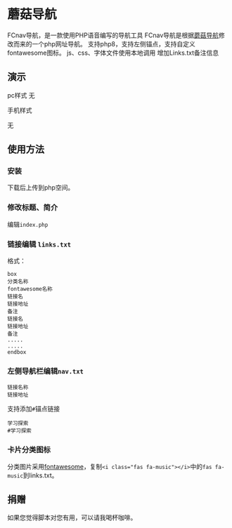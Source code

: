 # 蘑菇导航
FCnav导航，是一款使用PHP语音编写的导航工具
FCnav导航是根据[蘑菇导航](https://github.com/qu5/nav)修改而来的一个php网址导航。
支持php8，支持左侧锚点，支持自定义fontawesome图标。
js、css、字体文件使用本地调用
增加Links.txt备注信息
## 演示
pc样式
无

手机样式

无

## 使用方法
### 安装
下载后上传到php空间。
### 修改标题、简介
编辑`index.php`

### 链接编辑 `links.txt`

格式：
```
box
分类名称
fontawesome名称
链接名
链接地址
备注
链接名
链接地址
备注
.....
.....
endbox
```
### 左侧导航栏编辑`nav.txt` 
```
链接名称
链接地址
```

支持添加`#`锚点链接
```
学习探索
#学习探索
```

### 卡片分类图标

分类图片采用[fontawesome](https://fontawesome.com)，复制`<i class="fas fa-music"></i>`中的`fas fa-music`到links.txt。


## 捐赠
如果您觉得脚本对您有用，可以请我喝杯咖啡。

